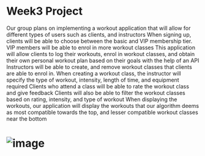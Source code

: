 # Week3 Project
Our group plans on implementing a workout application that will allow for different types of users such as clients, and instructors
When signing up, clients will be able to choose between the basic and VIP membership tier. VIP members will be able to enrol in more workout classes
This application will allow clients to log their workouts, enrol in workout classes, and obtain their own personal workout plan based on their goals with the help of an API
Instructors will be able to create, and remove workout classes that clients are able to enrol in. When creating a workout class, the instructor will specify the type of workout, intensity, length of time, and equipment required
Clients who attend a class will be able to rate the workout class and give feedback
Clients will also be able to filter the workout classes based on rating, intensity, and type of workout
When displaying the workouts, our application will display the workouts that our algorithm deems as most compatible towards the top, and lesser compatible workout classes near the bottom
# ![image](https://github.com/thomassems/week3project/assets/107775036/e35ebda9-0c2c-4492-95c5-e612db264b7b)

